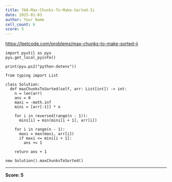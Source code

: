 ```yaml
---
title: 768-Max-Chunks-To-Make-Sorted-Ii
date: 2025-01-03
author: Your Name
cell_count: 6
score: 5
---
```


https://leetcode.com/problems/max-chunks-to-make-sorted-ii


```
import pyutil as pyu
pyu.get_local_pyinfo()
```


```
print(pyu.ps2("python-dotenv"))
```


```
from typing import List
```


```
class Solution:
  def maxChunksToSorted(self, arr: List[int]) -> int:
    n = len(arr)
    ans = 0
    maxi = -math.inf
    mini = [arr[-1]] * n

    for i in reversed(range(n - 1)):
      mini[i] = min(mini[i + 1], arr[i])

    for i in range(n - 1):
      maxi = max(maxi, arr[i])
      if maxi <= mini[i + 1]:
        ans += 1

    return ans + 1
```


```
new Solution().maxChunksToSorted()
```


---
**Score: 5**